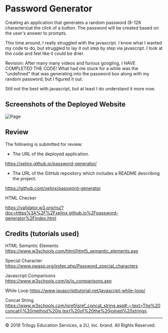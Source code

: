 # Password Generator

Creating an application that generates a random password (8-128 characters)at the click of a button. The password will be created based on the user's answer to prompts.

This time around, I really struggled with the javascript. I know what I wanted my code to do, but struggled to lay it out step by step via javascript. I look at the code and feel like it could be drier.

Revision: After many many videos and furious googling, I HAVE COMPLETED THE CODE! What had me stuck for a while was the "undefined" that was generating into the password box along with my random password, but I figured it out. 

Still not the best with javascript, but at least I do understand it more now.

## Screenshots of the Deployed Website
![Page](https://user-images.githubusercontent.com/66236313/85996692-6a346e80-b9bd-11ea-945c-c84baa0cd2bc.png)

## Review

The following is submitted for review:

* The URL of the deployed application.

https://xelinx.github.io/password-generator/

* The URL of the GitHub repository which includes a README describing the project.

https://github.com/xelinx/password-generator

HTML Checker

https://validator.w3.org/nu/?doc=https%3A%2F%2Fxelinx.github.io%2Fpassword-generator%2Findex.html

## Credits (tutorials used)

HTML Semantic Elements https://www.w3schools.com/html/html5_semantic_elements.asp

Special Character https://www.owasp.org/index.php/Password_special_characters

Javascript Comparisons https://www.w3schools.com/js/js_comparisons.asp

While Loop https://www.javascripttutorial.net/javascript-while-loop/

Concat String https://www.w3schools.com/jsref/jsref_concat_string.asp#:~:text=The%20concat()%20method%20is,text%20of%20the%20joined%20strings.

- - -
© 2019 Trilogy Education Services, a 2U, Inc. brand. All Rights Reserved.
